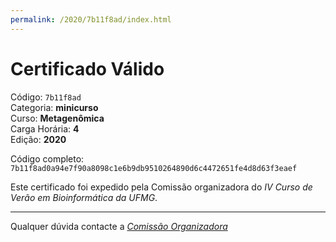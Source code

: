 ```yaml
---
permalink: /2020/7b11f8ad/index.html
---
```


# Certificado Válido

Código: `7b11f8ad`<br>
Categoria: **minicurso**<br>
Curso: **Metagenômica**<br>
Carga Horária: **4**<br>
Edição: **2020**<br>


Código completo: `7b11f8ad0a94e7f90a8098c1e6b9db9510264890d6c4472651fe4d8d63f3eaef`


Este certificado foi expedido pela Comissão organizadora do *IV Curso de Verão em Bioinformática da UFMG*.

----

Qualquer dúvida contacte a [_Comissão Organizadora_](<mailto:cursobioinfoufmg@gmail.com$subject=[Certificados]>)

